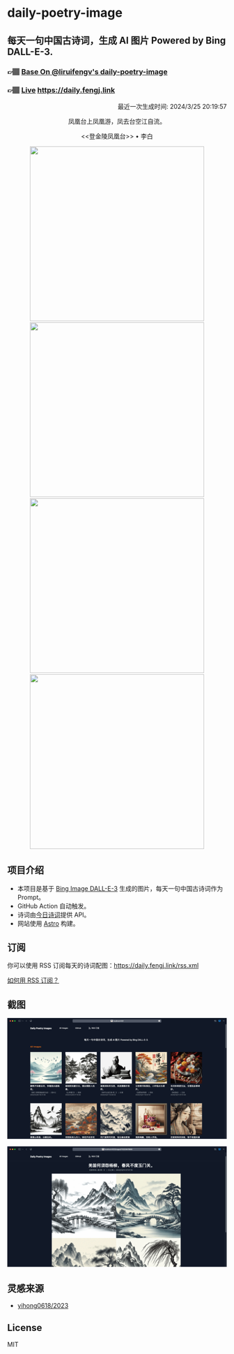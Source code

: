 
# daily-poetry-image

## 每天一句中国古诗词，生成 AI 图片 Powered by Bing DALL-E-3.

### 👉🏽 [Base On @liruifengv's daily-poetry-image](https://github.com/liruifengv/daily-poetry-image)

### 👉🏽 [Live](https://daily.fengj.link) https://daily.fengj.link

<p align="right">
  最近一次生成时间: 2024/3/25 20:19:57
</p>
<p align="center">
凤凰台上凤凰游，凤去台空江自流。
</p>
<p align="center">
<<登金陵凤凰台>> • 李白
</p>
<p align="center">
<img src="https://tse1.mm.bing.net/th/id/OIG1.JpiWFEHs_kFZ3CRy_28J" height="400" width="400" />
<img src="https://tse2.mm.bing.net/th/id/OIG1.8cQvMF863tBwIPkJO75s" height="400" width="400" />
<img src="https://tse4.mm.bing.net/th/id/OIG1.yTO8VFROq3BsAbnK8Q6x" height="400" width="400" />
<img src="https://tse2.mm.bing.net/th/id/OIG1.5kjh2d4PxW68TVBrIUii" height="400" width="400" />
</p>

## 项目介绍

-   本项目是基于 [Bing Image DALL-E-3](https://www.bing.com/images/create) 生成的图片，每天一句中国古诗词作为 Prompt。
-   GitHub Action 自动触发。
-   诗词由[今日诗词](https://www.jinrishici.com/)提供 API。
-   网站使用 [Astro](https://astro.build) 构建。

## 订阅

你可以使用 RSS 订阅每天的诗词配图：https://daily.fengj.link/rss.xml

[如何用 RSS 订阅？](https://zhuanlan.zhihu.com/p/55026716)

## 截图

![图片列表](./screenshots/Snipaste_2023-12-28_21-00-26.png)

![图片详情](./screenshots/Snipaste_2023-12-28_21-00-53.png)

## 灵感来源

-   [yihong0618/2023](https://github.com/yihong0618/2023)

## License

MIT
